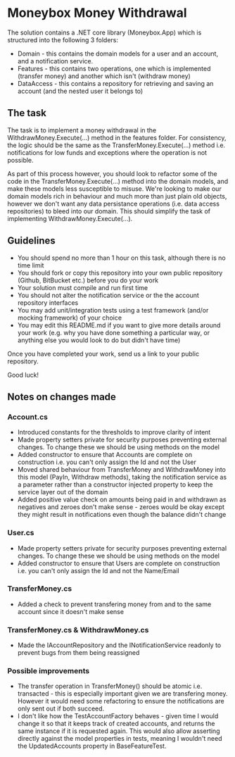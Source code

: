 # Moneybox Money Withdrawal

The solution contains a .NET core library (Moneybox.App) which is structured into the following 3 folders:

* Domain - this contains the domain models for a user and an account, and a notification service.
* Features - this contains two operations, one which is implemented (transfer money) and another which isn't (withdraw money)
* DataAccess - this contains a repository for retrieving and saving an account (and the nested user it belongs to)

## The task

The task is to implement a money withdrawal in the WithdrawMoney.Execute(...) method in the features folder. For consistency, the logic should be the same as the TransferMoney.Execute(...) method i.e. notifications for low funds and exceptions where the operation is not possible. 

As part of this process however, you should look to refactor some of the code in the TransferMoney.Execute(...) method into the domain models, and make these models less susceptible to misuse. We're looking to make our domain models rich in behaviour and much more than just plain old objects, however we don't want any data persistance operations (i.e. data access repositories) to bleed into our domain. This should simplify the task of implementing WithdrawMoney.Execute(...).

## Guidelines

* You should spend no more than 1 hour on this task, although there is no time limit
* You should fork or copy this repository into your own public repository (Github, BitBucket etc.) before you do your work
* Your solution must compile and run first time
* You should not alter the notification service or the the account repository interfaces
* You may add unit/integration tests using a test framework (and/or mocking framework) of your choice
* You may edit this README.md if you want to give more details around your work (e.g. why you have done something a particular way, or anything else you would look to do but didn't have time)

Once you have completed your work, send us a link to your public repository.

Good luck!

## Notes on changes made
### Account.cs
- Introduced constants for the thresholds to improve clarity of intent
- Made property setters private for security purposes preventing external changes. To change these we should be using methods on the model
- Added constructor to ensure that Accounts are complete on construction i.e. you can't only assign the Id and not the User
- Moved shared behaviour from TransferMoney and WithdrawMoney into this model (PayIn, Withdraw methods), taking the notification service as a parameter rather than a constructor injected property to keep the service layer out of the domain
- Added positive value check on amounts being paid in and withdrawn as negatives and zeroes don't make sense - zeroes would be okay except they might result in notifications even though the balance didn't change

### User.cs
- Made property setters private for security purposes preventing external changes. To change these we should be using methods on the model
- Added constructor to ensure that Users are complete on construction i.e. you can't only assign the Id and not the Name/Email

### TransferMoney.cs
- Added a check to prevent transfering money from and to the same account since it doesn't make sense

### TransferMoney.cs & WithdrawMoney.cs
- Made the IAccountRepository and the INotificationService readonly to prevent bugs from them being reassigned

### Possible improvements
- The transfer operation in TransferMoney() should be atomic i.e. transacted - this is especially important given we are transfering money. However it would need some refactoring to ensure the notifications are only sent out if both succeed.
- I don't like how the TestAccountFactory behaves - given time I would change it so that it keeps track of created accounts, and returns the same instance if it is requested again. This would also allow asserting directly against the model properties in tests, meaning I wouldn't need the UpdatedAccounts property in BaseFeatureTest.

